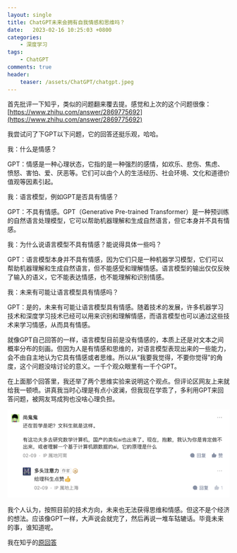```yaml
---
layout: single
title: ChatGPT未来会拥有自我情感和思维吗？
date:   2023-02-16 10:25:03 +0800
categories: 
    - 深度学习
tags: 
    - ChatGPT
comments: true
header:
    teaser: /assets/ChatGPT/chatgpt.jpeg
---
```


首先批评一下知乎，类似的问题翻来覆去提。感觉和上次的这个问题很像：[https://www.zhihu.com/answer/2869775692](https://www.zhihu.com/answer/2869775692)

我尝试问了下GPT以下问题，它的回答还挺乐观，哈哈。

我：什么是情感？

GPT：情感是一种心理状态，它指的是一种强烈的感情，如欢乐、悲伤、焦虑、愤怒、害怕、爱、厌恶等。它们可以由个人的生活经历、社会环境、文化和道德价值观等因素引起。

我：语言模型，例如GPT是否具有情感？

GPT：不具有情感。GPT（Generative Pre-trained Transformer）是一种预训练的自然语言处理模型，它可以帮助机器理解和生成自然语言，但它本身并不具有情感。

我：为什么说语言模型不具有情感？能说得具体一些吗？

GPT：语言模型本身并不具有情感，因为它们只是一种机器学习模型，它们可以帮助机器理解和生成自然语言，但不能感受和理解情感。语言模型的输出仅仅反映了输入的语义，它不能表达情感，也不能理解和识别情感。

我：未来有可能让语言模型具有情感吗？

GPT：是的，未来有可能让语言模型具有情感。随着技术的发展，许多机器学习技术和深度学习技术已经可以用来识别和理解情感，而语言模型也可以通过这些技术来学习情感，从而具有情感。

就像GPT自己回答的一样，语言模型目前是没有情感的，本质上还是对文本之间概率分布的刻画。但因为人是有情感和思维的，对语言模型表现出来的一些能力，会不由自主地认为它具有情感或者思维。所以从“我要我觉得，不要你觉得”的角度，这个问题没啥讨论的意义。一千个观众眼里有一千个GPT。

在上面那个回答里，我还举了两个思维实验来说明这个观点。但评论区网友上来就给我一顿喷。讲真我当时心理是有点小波澜，但我现在学乖了，多利用GPT来回答问题，被网友骂成狗也没啥心理负担。

![理科生网友的评论](/assets/ChatGPT/mind.png)

我个人认为，按照目前的技术方向，未来也无法获得思维和情感。但这不是个经济的想法。应该像GPT一样，大声说会就完了，然后再说一堆车轱辘话。毕竟未来的事，谁知道呢。

我在知乎的[原回答](https://www.zhihu.com/answer/2896039705)